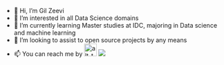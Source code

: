 - 👋 Hi, I’m Gil Zeevi
- 👀 I’m interested in all Data Science domains
- 🌱 I’m currently learning Master studies at IDC, majoring in Data science and machine learning
- 💞️ I’m looking to assist to open source projects by any means
- 📫 You can reach me by   [<img alt="alt_text" width="29px" src="https://cdn.jsdelivr.net/npm/simple-icons@v3/icons/linkedin.svg" />](https://www.linkedin.com/in/gilzeevi/)
![](https://komarev.com/ghpvc/?username=your-github-username)
